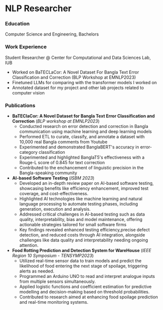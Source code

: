 # NLP Researcher

### Education
Computer Science and Engineering, Bachelors


### Work Experience
Student Researcher @ Center for Computational and Data Sciences Lab, IUB
- Worked on BaTECLaCor: A Novel Dataset For Bangla Text Error Classification and Correction (BLP Workshop at EMNLP2023)
- Finetuned LLMs for comparing with the transformer models I worked on
- Annotated dataset for my project and other lab projects related to computer vision

### Publications
- **BaTEClaCor: A Novel Dataset for Bangla Text Error Classification and Correction**  (_BLP workshop at EMNLP2023_)  
    + Conducted research on error detection and correction in Bangla communication using machine learning and deep learning models
    + Performed ETL to curate, classify, and annotate a dataset with 10,000 real Bangla comments from Youtube
    + Experimented and demonstrated BanglaBERT's accuracy in error-category classification
    + Experimented and highlighted BanglaT5's effectiveness with a Rouge-L score of 0.845 for text correction
    + Contributed to the enchancement of linguistic precision in the Bangla-speaking community
- **AI-based Software Testing** (_ISBM 2023_)
    + Developed an in-depth review paper on AI-based software testing, showcasing benefits like efficiency enhancement, improved test coverage, and cost-effectiveness.
    + Highlighted AI technologies like machine learning and natural language processing to automate testing phases, including generation, execution and analysis.
    + Addressed critical challenges in AI-based testing such as data quality, interpretability, bias and model maintenance, offering actionable strategies tailored for small software firms
    + Key findings revealed enhanced testing efficiency,precise defect detection, and reduced costs through AI integration, alongside challenges like data quality and interpretability needing ongoing attention.
- **Food Rotting Prediction and Detection System for WareHouse** (_IEEE Region 10 Symposium - TENSYMP2023_)
    + Utilized real-time sensor data to train models and predict the likelihood of food entering the next stage of spoilage, triggering alerts as needed.
    + Programmed an Arduino UNO to read and interpret analogue inputs from multiple sensors simultaneously.
    + Applied logistic functions and coefficient estimation for predictive modelling and decision-making based on threshold probabilities.
    + Contributed to research aimed at enhancing food spoilage prediction and real-time monitoring systems.
